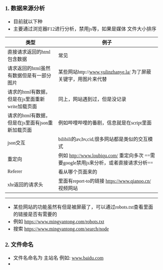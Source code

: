 <font face="SimSun" size=3 >

### 1. 数据来源分析

- 目前就以下种   
- 主要通过浏览器F12进行分析，禁用js等，如果是媒体 文件大小排序

类型 | 例子
---|---
直接请求返回的html包含数据 | 常见
请求返回的html虽然有数据但是有一部分图片 | 某些网站http://www.yulinzhanye.la/ 为了屏蔽关键字，用图片来代替
请求的html有数据，但是在js里面重新write加载页面 | 同上，网站遇到过，但是没记录
请求的html有数据，但是在js里面有json重新加载页面 | 例如哔哩哔哩的番剧，信息就是在script里面
json交互 | bilibili的av,bv,cid,很多网站都是类似的交互模式
重定向 | 例如 http://www.loubiqu.com/ 重定向多次 ==需要google禁用js来分析，或者直接请求分析==
Referer | 看从哪个页面来的
xhr返回的请求头 | 里面有report-to的链接  https://www.qianoo.cn/ <br> 视频网站

---

- 某些网站的功能虽然有但是被屏蔽了，可以通过robots.txt查看里面的链接是否有需要的
- 例如 https://www.mingyantong.com/robots.txt
- 搜索 https://www.mingyantong.com/search/node

### 2. 文件命名

- 文件名命名为 主站名 例如: www.baidu.com
- 











</font>
